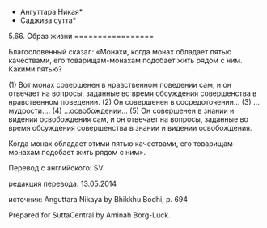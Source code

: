 * Ангуттара Никая*
* Саджива сутта*

5\.66\. Образ жизни
\=\=\=\=\=\=\=\=\=\=\=\=\=\=\=\=\=

Благословенный сказал: «Монахи, когда монах обладает пятью качествами, его товарищам\-монахам подобает жить рядом с ним\. Какими пятью?

\(1\) Вот монах совершенен в нравственном поведении сам, и он отвечает на вопросы, заданные во время обсуждения совершенства в нравственном поведении\. \(2\) Он совершенен в сосредоточении… \(3\) …мудрости…\. \(4\) …освобождении… \(5\) Он совершенен в знании и видении освобождения сам, и он отвечает на вопросы, заданные во время обсуждения совершенства в знании и видении освобождения\.

Когда монах обладает этими пятью качествами, его товарищам\-монахам подобает жить рядом с ним»\.

Перевод с английского: SV

редакция перевода: 13\.05\.2014

источник: Anguttara Nikaya by Bhikkhu Bodhi, p\. 694

Prepared for SuttaCentral by Aminah Borg\-Luck\.